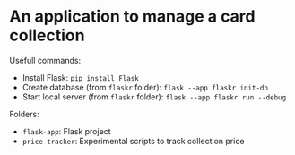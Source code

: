 # An application to manage a card collection

Usefull commands:
- Install Flask: `pip install Flask`
- Create database (from `flaskr` folder): `flask --app flaskr init-db`
- Start local server (from `flaskr` folder): `flask --app flaskr run --debug`

Folders:
- `flask-app`: Flask project
- `price-tracker`: Experimental scripts to track collection price
